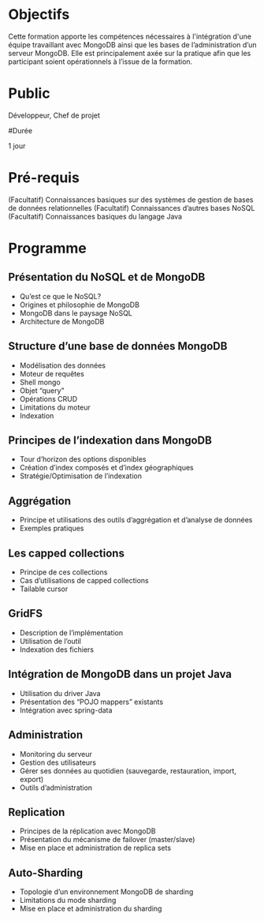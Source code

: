 # Objectifs

Cette formation apporte les compétences nécessaires à l'intégration d'une équipe travaillant avec MongoDB ainsi que les bases de l’administration d’un serveur MongoDB. Elle est principalement axée sur la pratique afin que les participant soient opérationnels à l’issue de la formation.

# Public

Développeur, Chef de projet

#Durée

1 jour

# Pré-requis

(Facultatif) Connaissances basiques sur des systèmes de gestion de bases de données relationnelles
(Facultatif) Connaissances d’autres bases NoSQL
(Facultatif) Connaissances basiques du langage Java

# Programme

## Présentation du NoSQL et de MongoDB
* Qu’est ce que le NoSQL?
* Origines et philosophie de MongoDB
* MongoDB dans le paysage NoSQL
* Architecture de MongoDB

## Structure d’une base de données MongoDB
* Modélisation des données
* Moteur de requêtes
* Shell mongo
* Objet “query”
* Opérations CRUD
* Limitations du moteur
* Indexation

## Principes de l’indexation dans MongoDB
* Tour d’horizon des options disponibles
* Création d’index composés et d’index géographiques
* Stratégie/Optimisation de l’indexation

## Aggrégation
* Principe et utilisations des outils d’aggrégation et d’analyse de données
* Exemples pratiques

## Les capped collections
* Principe de ces collections 
* Cas d’utilisations de capped collections
* Tailable cursor

## GridFS
* Description de l’implémentation
* Utilisation de l’outil
* Indexation des fichiers

## Intégration de MongoDB dans un projet Java
* Utilisation du driver Java
* Présentation des “POJO mappers” existants
* Intégration avec spring-data

## Administration
* Monitoring du serveur
* Gestion des utilisateurs
* Gérer ses données au quotidien (sauvegarde, restauration, import, export)
* Outils d’administration

## Replication
* Principes de la réplication avec MongoDB
* Présentation du mécanisme de failover (master/slave)
* Mise en place et administration de replica sets

## Auto-Sharding
* Topologie d’un environnement MongoDB de sharding
* Limitations du mode sharding
* Mise en place et administration du sharding
